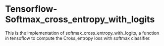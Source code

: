 # Tensorflow-Softmax_cross_entropy_with_logits
This is the implementation of softmax_cross_entropy_with_logits, a function in tensoflow to compute the Cross_entropy loss with softmax classifier.
